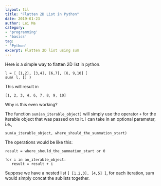 ```yaml
---
layout: til
title: "Flatten 2D List in Python"
date: 2019-01-23
author: Lei Ma
category:
- 'programming'
- 'basics'
tag:
- 'Python'
excerpt: Flatten 2D list using sum
---
```


Here is a simple way to flatten 2D list in python.

```
l = [ [1,2], [3,4], [6,7], [8, 9,10] ]
sum( l, [] )
```

This will result in 
```
[1, 2, 3, 4, 6, 7, 8, 9, 10]
```

Why is this even working?

The function `sum(an_iterable_object)` will simply use the operator `+` for the iterable object that was passed on to it. I can take in an optional parameter, i.e.,

```
sum(a_iterable_object, where_should_the_summation_start)
``` 

The operations would be like this:

```
result = where_should_the_summation_start or 0

for i in an_iterable_object:
   result = result + i 
```

Suppose we have a nested list `[ [1,2,3], [4,5] ]`, for each iteration, sum would simply concat the sublists together.
